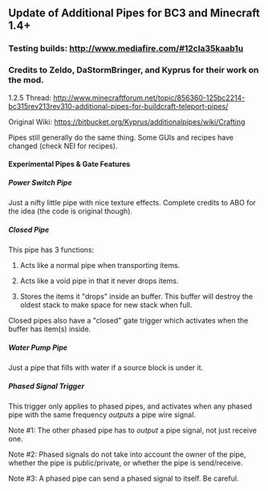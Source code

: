 ## Update of Additional Pipes for BC3 and Minecraft 1.4+

### Testing builds: http://www.mediafire.com/#12cla35kaab1u ####

### Credits to Zeldo, DaStormBringer, and Kyprus for their work on the mod.

1.2.5 Thread: http://www.minecraftforum.net/topic/856360-125bc2214-bc315rev213rev310-additional-pipes-for-buildcraft-teleport-pipes/

Original Wiki: https://bitbucket.org/Kyprus/additionalpipes/wiki/Crafting

Pipes still generally do the same thing. Some GUIs and recipes have changed (check NEI for recipes).

#### Experimental Pipes & Gate Features ####

##### Power Switch Pipe #####

Just a nifty little pipe with nice texture effects. Complete credits to ABO for the idea (the code is original though).

##### Closed Pipe #####

This pipe has 3 functions:

1. Acts like a normal pipe when transporting items.

2. Acts like a void pipe in that it never drops items.

3. Stores the items it "drops" inside an buffer. This buffer will destroy the oldest stack to make space for new stack when full.

Closed pipes also have a "closed" gate trigger which activates when the buffer has item(s) inside.

##### Water Pump Pipe #####

Just a pipe that fills with water if a source block is under it.

##### Phased Signal Trigger #####

This trigger only applies to phased pipes, and activates when any phased pipe with the same frequency *outputs* a pipe wire signal.

Note #1: The other phased pipe has to *output* a pipe signal, not just receive one.

Note #2: Phased signals do not take into account the owner of the pipe, whether the pipe is public/private, or whether the pipe is send/receive.

Note #3: A phased pipe can send a phased signal to itself. Be careful.

